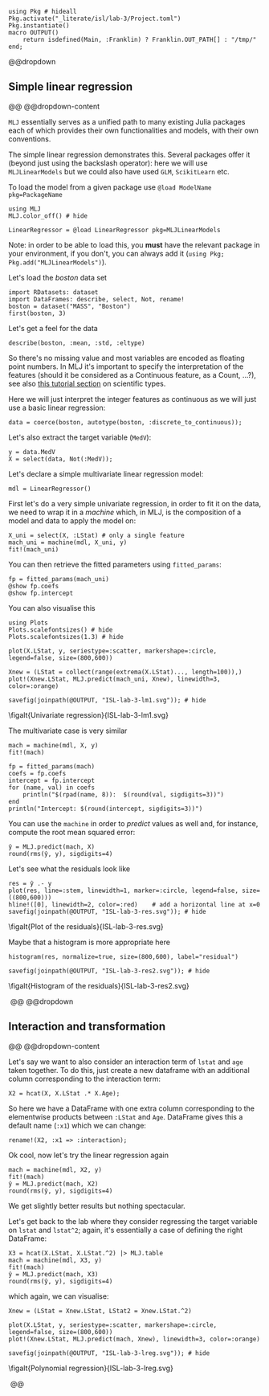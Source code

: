 <!--This file was generated, do not modify it.-->
````julia:ex1
using Pkg # hideall
Pkg.activate("_literate/isl/lab-3/Project.toml")
Pkg.instantiate()
macro OUTPUT()
    return isdefined(Main, :Franklin) ? Franklin.OUT_PATH[] : "/tmp/"
end;
````

@@dropdown
## Simple linear regression
@@
@@dropdown-content

`MLJ` essentially serves as a unified path to many existing Julia packages each of which provides their own functionalities and models, with their own conventions.

The simple linear regression demonstrates this.
Several packages offer it (beyond just using the backslash operator): here we will use `MLJLinearModels` but we could also have used `GLM`, `ScikitLearn` etc.

To load the model from a given package use `@load ModelName pkg=PackageName`

````julia:ex2
using MLJ
MLJ.color_off() # hide

LinearRegressor = @load LinearRegressor pkg=MLJLinearModels
````

Note: in order to be able to load this, you **must** have the relevant package in your environment, if you don't, you can always add it (``using Pkg; Pkg.add("MLJLinearModels")``).

Let's load the _boston_ data set

````julia:ex3
import RDatasets: dataset
import DataFrames: describe, select, Not, rename!
boston = dataset("MASS", "Boston")
first(boston, 3)
````

Let's get a feel for the data

````julia:ex4
describe(boston, :mean, :std, :eltype)
````

So there's no missing value and most variables are encoded as floating point numbers.
In MLJ it's important to specify the interpretation of the features (should it be considered as a Continuous feature, as a Count, ...?), see also [this tutorial section](/getting-started/choosing-a-model/#data_and_its_interpretation) on scientific types.

Here we will just interpret the integer features as continuous as we will just use a basic linear regression:

````julia:ex5
data = coerce(boston, autotype(boston, :discrete_to_continuous));
````

Let's also extract the target variable (`MedV`):

````julia:ex6
y = data.MedV
X = select(data, Not(:MedV));
````

Let's declare a simple multivariate linear regression model:

````julia:ex7
mdl = LinearRegressor()
````

First let's do a very simple univariate regression, in order to fit it on the data, we need to wrap it in a _machine_ which, in MLJ, is the composition of a model and data to apply the model on:

````julia:ex8
X_uni = select(X, :LStat) # only a single feature
mach_uni = machine(mdl, X_uni, y)
fit!(mach_uni)
````

You can then retrieve the  fitted parameters using `fitted_params`:

````julia:ex9
fp = fitted_params(mach_uni)
@show fp.coefs
@show fp.intercept
````

You can also visualise this

````julia:ex10
using Plots
Plots.scalefontsizes() # hide
Plots.scalefontsizes(1.3) # hide

plot(X.LStat, y, seriestype=:scatter, markershape=:circle, legend=false, size=(800,600))

Xnew = (LStat = collect(range(extrema(X.LStat)..., length=100)),)
plot!(Xnew.LStat, MLJ.predict(mach_uni, Xnew), linewidth=3, color=:orange)

savefig(joinpath(@OUTPUT, "ISL-lab-3-lm1.svg")); # hide
````

\figalt{Univariate regression}{ISL-lab-3-lm1.svg}

The  multivariate case is very similar

````julia:ex11
mach = machine(mdl, X, y)
fit!(mach)

fp = fitted_params(mach)
coefs = fp.coefs
intercept = fp.intercept
for (name, val) in coefs
    println("$(rpad(name, 8)):  $(round(val, sigdigits=3))")
end
println("Intercept: $(round(intercept, sigdigits=3))")
````

You can use the `machine` in order to _predict_ values as well and, for instance, compute the root mean squared error:

````julia:ex12
ŷ = MLJ.predict(mach, X)
round(rms(ŷ, y), sigdigits=4)
````

Let's see what the residuals look like

````julia:ex13
res = ŷ .- y
plot(res, line=:stem, linewidth=1, marker=:circle, legend=false, size=((800,600)))
hline!([0], linewidth=2, color=:red)    # add a horizontal line at x=0
savefig(joinpath(@OUTPUT, "ISL-lab-3-res.svg")); # hide
````

\figalt{Plot of the residuals}{ISL-lab-3-res.svg}

Maybe that a histogram is more appropriate here

````julia:ex14
histogram(res, normalize=true, size=(800,600), label="residual")

savefig(joinpath(@OUTPUT, "ISL-lab-3-res2.svg")); # hide
````

\figalt{Histogram of the residuals}{ISL-lab-3-res2.svg}

‎
@@
@@dropdown
## Interaction and transformation
@@
@@dropdown-content

Let's say we want to also consider an interaction term of `lstat` and `age` taken together.
To do this, just create a new dataframe with an additional column corresponding to the interaction term:

````julia:ex15
X2 = hcat(X, X.LStat .* X.Age);
````

So here we have a DataFrame with one extra column corresponding to the elementwise products between `:LStat` and `Age`.
DataFrame gives this a default name (`:x1`) which we can change:

````julia:ex16
rename!(X2, :x1 => :interaction);
````

Ok cool, now let's try the linear regression again

````julia:ex17
mach = machine(mdl, X2, y)
fit!(mach)
ŷ = MLJ.predict(mach, X2)
round(rms(ŷ, y), sigdigits=4)
````

We get slightly better results but nothing spectacular.

Let's get back to the lab where they consider regressing the target variable on `lstat` and `lstat^2`; again, it's essentially a case of defining the right DataFrame:

````julia:ex18
X3 = hcat(X.LStat, X.LStat.^2) |> MLJ.table
mach = machine(mdl, X3, y)
fit!(mach)
ŷ = MLJ.predict(mach, X3)
round(rms(ŷ, y), sigdigits=4)
````

which again, we can visualise:

````julia:ex19
Xnew = (LStat = Xnew.LStat, LStat2 = Xnew.LStat.^2)

plot(X.LStat, y, seriestype=:scatter, markershape=:circle, legend=false, size=(800,600))
plot!(Xnew.LStat, MLJ.predict(mach, Xnew), linewidth=3, color=:orange)

savefig(joinpath(@OUTPUT, "ISL-lab-3-lreg.svg")); # hide
````

\figalt{Polynomial regression}{ISL-lab-3-lreg.svg}

‎
@@

